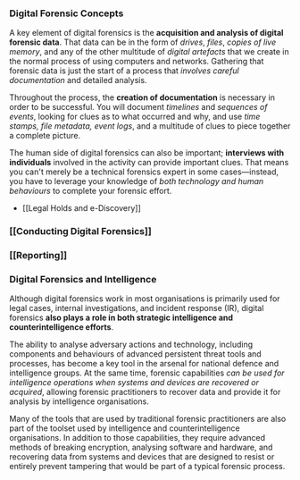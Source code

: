 
### Digital Forensic Concepts

A key element of digital forensics is the **acquisition and analysis of digital forensic data**. That data can be in the form of *drives*, *files*, *copies of live memory*, and any of the other multitude of *digital artefacts* that we create in the normal process of using computers and networks. Gathering that forensic data is just the start of a process that *involves careful documentation* and detailed analysis.

Throughout the process, the **creation of documentation** is necessary in order to be successful. You will document *timelines* and *sequences of events*, looking for clues as to what occurred and why, and use *time stamps, file metadata, event logs*, and a multitude of clues to piece together a complete picture.

The human side of digital forensics can also be important; **interviews with individuals** involved in the activity can provide important clues. That means you can't merely be a technical forensics expert in some cases—instead, you have to leverage your knowledge of *both technology and human behaviours* to complete your forensic effort.

- [[Legal Holds and e-Discovery]]

### [[Conducting Digital Forensics]]

### [[Reporting]]


### Digital Forensics and Intelligence

Although digital forensics work in most organisations is primarily used for legal cases, internal investigations, and incident response (IR), digital forensics **also plays a role in both strategic intelligence and counterintelligence efforts**. 

The ability to analyse adversary actions and technology, including components and behaviours of advanced persistent threat tools and processes, has become a key tool in the arsenal for national defence and intelligence groups. At the same time, forensic capabilities *can be used for intelligence operations when systems and devices are recovered or acquired*, allowing forensic practitioners to recover data and provide it for analysis by intelligence organisations.

Many of the tools that are used by traditional forensic practitioners are also part of the toolset used by intelligence and counterintelligence organisations. In addition to those capabilities, they require advanced methods of breaking encryption, analysing software and hardware, and recovering data from systems and devices that are designed to resist or entirely prevent tampering that would be part of a typical forensic process.